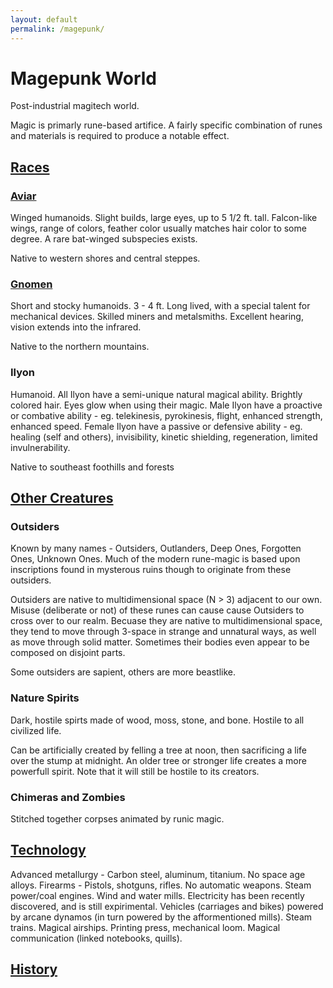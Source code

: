 ```yaml
---
layout: default
permalink: /magepunk/
---
```


# Magepunk World

Post-industrial magitech world.

Magic is primarly rune-based artifice. A fairly specific combination of runes and materials is required to produce a notable effect.

## [Races](./world/races)

### [Aviar](./world/races/aviar)

Winged humanoids. Slight builds, large eyes, up to 5 1/2 ft. tall.
Falcon-like wings, range of colors, feather color usually matches hair color to some degree.
A rare bat-winged subspecies exists.

Native to western shores and central steppes.

### [Gnomen](./world/races/gnomen)

Short and stocky humanoids. 3 - 4 ft. Long lived, with a special talent for mechanical devices.
Skilled miners and metalsmiths. Excellent hearing, vision extends into the infrared.

Native to the northern mountains.

### Ilyon

Humanoid. All Ilyon have a semi-unique natural magical ability. Brightly colored hair. Eyes glow when using their magic.
Male Ilyon have a proactive or combative ability - eg. telekinesis, pyrokinesis, flight, enhanced strength, enhanced speed.
Female Ilyon have a passive or defensive ability - eg. healing (self and others), invisibility, kinetic shielding, regeneration, limited invulnerability.

Native to southeast foothills and forests

## [Other Creatures](./world/creatures)

### Outsiders

Known by many names - Outsiders, Outlanders, Deep Ones, Forgotten Ones, Unknown Ones. 
Much of the modern rune-magic is based upon inscriptions found in mysterous ruins though to originate from these outsiders.

Outsiders are native to multidimensional space (N > 3) adjacent to our own.
Misuse (deliberate or not) of these runes can cause cause Outsiders to cross over to our realm.
Becuase they are native to multidimensional space, they tend to move through 3-space in strange and unnatural ways, as well as move through solid matter.
Sometimes their bodies even appear to be composed on disjoint parts.

Some outsiders are sapient, others are more beastlike.

### Nature Spirits

Dark, hostile spirts made of wood, moss, stone, and bone. Hostile to all civilized life.

Can be artificially created by felling a tree at noon, then sacrificing a life over the stump at midnight. 
An older tree or stronger life creates a more powerfull spirit. Note that it will still be hostile to its creators.

### Chimeras and Zombies

Stitched together corpses animated by runic magic.

## [Technology](./world/technology)

Advanced metallurgy - Carbon steel, aluminum, titanium. No space age alloys.
Firearms - Pistols, shotguns, rifles. No automatic weapons.
Steam power/coal engines. Wind and water mills.
Electricity has been recently discovered, and is still expirimental.
Vehicles (carriages and bikes) powered by arcane dynamos (in turn powered by the afformentioned mills).
Steam trains.
Magical airships.
Printing press, mechanical loom.
Magical communication (linked notebooks, quills).

## [History](./world/history)